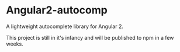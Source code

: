 # Angular2-autocomp

A lightweight autocomplete library for Angular 2.

This project is still in it's infancy and will be published to npm in a few weeks.
